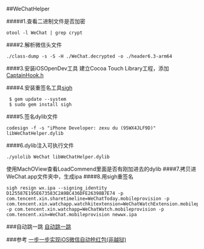 ##WeChatHelper

#####1.查看二进制文件是否加密
```
otool -l WeChat | grep crypt
```
####2.解析微信头文件
```
./class-dump -s -S -H ./WeChat.decrypted -o ./header6.3-arm64
```
####3.安装iOSOpenDev工具
建立Cocoa Touch Library工程，添加[CaptainHook.h](https://github.com/rpetrich/CaptainHook)

####4.安装重签名工具[sigh](https://github.com/fastlane/fastlane/tree/master/sigh)
```
 $ gem update --system
 $ sudo gem install sigh
 ```
####5.签名dylib文件
```
codesign -f -s "iPhone Developer: zexu du (95WX4JLF9D)" libWeChatHelper.dylib
```
####6.dylib注入可执行文件
```
./yololib WeChat libWeChatHelper.dylib
```
使用MachOView查看LoadCommend里面是否有刚加进去的dylib
####7.拷贝进WeChat.app文件夹中，生成ipa
####8.用sigh重签名
```
sigh resign wx.ipa --signing_identity D125587E195E673583C2A9BC436DFE26398B7E74 -p com.tencent.xin.sharetimeline=WeChatToday.mobileprovision -p com.tencent.xin.watchapp.watchkitextension=WeChatWatchExtension.mobileprovision -p com.tencent.xin.watchapp=WeChatWatch.mobileprovision -p com.tencent.xin=WeChat.mobileprovision newwx.ipa
```

###自动跳一跳
[自动跳一跳](./AutoJumpInWX/AutoJumpInWX.md)

###参考
[一步一步实现iOS微信自动抢红包(非越狱)](http://www.jianshu.com/p/189afbe3b429)
